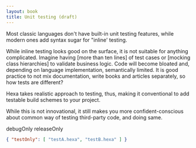 ```yaml
---
layout: book
title: Unit testing (draft)
---
```


Most classic languages don't have built-in unit testing features, while modern ones add syntax sugar for "inline' testing.

While inline testing looks good on the surface, it is not suitable for anything complicated. Imagine having [more than ten lines] of test cases or [mocking class hierarchies] to validate business logic. Code will become bloated and, depending on language implementation, semantically limited. It is good practice to not mix documentation, write books and articles separately, so how tests are different?

Hexa takes realistic approach to testing, thus, making it conventional to add testable build schemes to your project.

While this is not innovational, it still makes you more confident-conscious about common way of testing third-party code, and doing same.

debugOnly
releaseOnly

```json
{ "testOnly": [ "testA.hexa", "testB.hexa" ] }
```
